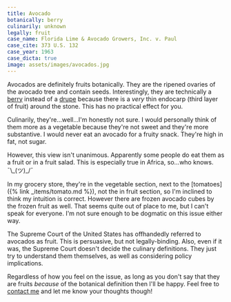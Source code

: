 ```yaml
---
title: Avocado
botanically: berry
culinarily: unknown
legally: fruit
case_name: Florida Lime & Avocado Growers, Inc. v. Paul
case_cite: 373 U.S. 132
case_year: 1963
case_dicta: true
image: assets/images/avocados.jpg
---
```

Avocados are definitely fruits botanically. They are the ripened ovaries of the avocado tree and contain seeds. Interestingly, they are technically a <a href="{% link _types/berry.html %}">berry</a> instead of a <a href="{% link _types/drupe.html %}">drupe</a> because there is a *very* thin endocarp (third layer of fruit) around the stone. This has no practical effect for you.

Culinarily, they're...well...I'm honestly not sure. I would personally think of them more as a vegetable because they're not sweet and they're more substantive. I would never eat an avocado for a fruity snack. They're high in fat, not sugar.

However, this view isn't unanimous. Apparently some people do eat them as a fruit or in a fruit salad. This is especially true in Africa, so...who knows. ¯\\\_(ツ)_/¯  

In my grocery store, they're in the vegetable section, next to the [tomatoes]({% link _items/tomato.md %}), not the in fruit section, so I'm inclined to think my intuition is correct. However there are frozen avocado cubes by the frozen fruit as well. That seems quite out of place to me, but I can't speak for everyone. I'm not sure enough to be dogmatic on this issue either way.

The Supreme Court of the United States has offhandedly referred to avocados as fruit. This is persuasive, but not legally-binding. Also, even if it was, the Supreme Court doesn't decide the culinary definitions. They just try to understand them themselves, as well as considering policy implications.

Regardless of how you feel on the issue, as long as you don't say that they are fruits *because* of the botanical definition then I'll be happy. Feel free to <a href="mailto:mminer237@gmail.com">contact me</a> and let me know your thoughts though!